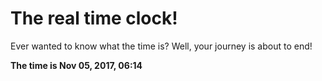 # The real time clock!

Ever wanted to know what the time is? Well, your journey is about to end!

**The time is Nov 05, 2017, 06:14**